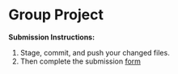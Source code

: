 # Group Project

**Submission Instructions:**
1. Stage, commit, and push your changed files.
2. Then complete the submission [form](https://cornell.ca1.qualtrics.com/jfe/form/SV_b1wkuyHb3ecJzE2)
